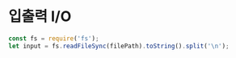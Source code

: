 # 입출력 I/O

```javascript
const fs = require('fs');
let input = fs.readFileSync(filePath).toString().split('\n');
```
